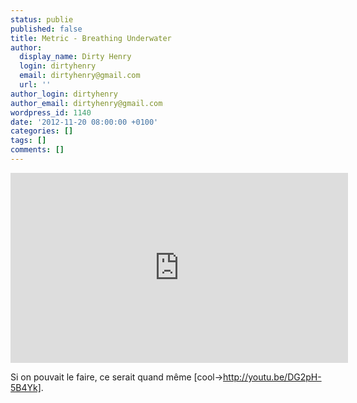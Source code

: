```yaml
---
status: publie
published: false
title: Metric - Breathing Underwater
author:
  display_name: Dirty Henry
  login: dirtyhenry
  email: dirtyhenry@gmail.com
  url: ''
author_login: dirtyhenry
author_email: dirtyhenry@gmail.com
wordpress_id: 1140
date: '2012-11-20 08:00:00 +0100'
categories: []
tags: []
comments: []
---
```

<iframe width="540" height="304" src="http://www.youtube.com/embed/PZuLsz4yPPM" frameborder="0" allowfullscreen></iframe>

Si on pouvait le faire, ce serait quand même [cool->http://youtu.be/DG2pH-5B4Yk].
